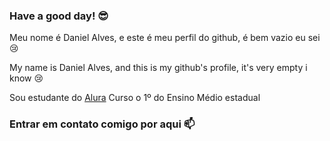 ### Have a good day! 😎

Meu nome é Daniel Alves, e este é meu perfil do github, é bem vazio eu sei 😢

My name is Daniel Alves, and this is my github's profile, it's very empty i know 😢

Sou estudante do [Alura](https://alura.com.br)
Curso o 1º do Ensino Médio estadual

### Entrar em contato comigo por aqui 📫

